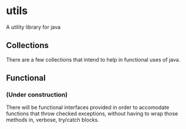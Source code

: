 # utils

A utility library for java

## Collections

There are a few collections that intend to help in functional uses of java.

## Functional

### (Under construction)

There will be functional interfaces provided in order to accomodate functions that throw checked exceptions, without
having to wrap those methods in, verbose, try/catch blocks.
